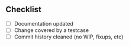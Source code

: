 ## Checklist

- [ ] Documentation updated
- [ ] Change covered by a testcase
- [ ] Commit history cleaned (no WIP, fixups, etc)

